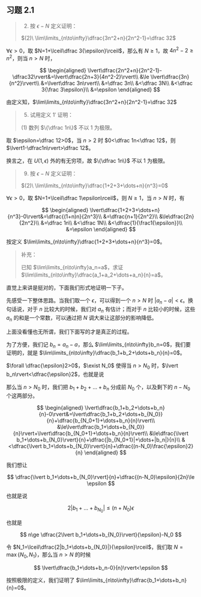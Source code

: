 ## 习题 2.1

> 2. 按 $\epsilon-N$ 定义证明：
>
> $(2)\ \lim\limits_{n\to\infty}\dfrac{3n^2+n}{2n^2-1}=\dfrac 32$

$\forall \epsilon>0$，取 $N=1+\lceil\dfrac 3{\epsilon}\rceil$，那么有 $N\ge 1$，故 $4n^2-2\ge n^2$，则当 $n>N$ 时，

$$
\begin{aligned}
\lvert\dfrac{2n^2+n}{2n^2-1}-\dfrac32\rvert&=\lvert\dfrac{2n+3}{4n^2-2}\rvert\\
&\le \lvert\dfrac{3n}{n^2}\rvert\\
&=\lvert\dfrac 3n\rvert\\
&=\dfrac 3n\\
&<\dfrac 3N\\
&<\dfrac 3{\frac 3\epsilon}\\
&=\epsilon
\end{aligned}
$$

由定义知，$\lim\limits_{n\to\infty}\dfrac{3n^2+n}{2n^2-1}=\dfrac 32$

> 5. 试用定义 $1'$ 证明：
>
> $(1)$ 数列 $\{\dfrac 1n\}$ 不以 $1$ 为极限。

取 $\epsilon=\dfrac 12>0$，当 $n>2$ 时 $0<\dfrac 1n<\dfrac 12$，则 $\lvert1-\dfrac1n\rvert>\dfrac 12$。

换言之，在 $U(1,\epsilon)$ 外的有无穷项，故 $\{\dfrac 1n\}$ 不以 $1$ 为极限。

> 9. 按 $\epsilon-N$ 定义证明：
>
> $(2)\ \lim\limits_{n\to\infty}\dfrac{1+2+3+\dots+n}{n^3}=0$

$\forall \epsilon>0$，取 $N=1+\lceil\dfrac 1\epsilon\rceil$，则 $N\ge 1$，当 $n>N$ 时，有

$$
\begin{aligned}
\lvert\dfrac{1+2+3+\dots+n}{n^3}-0\rvert&=\dfrac{(1+n)n}{2n^3}\\
&=\dfrac{n+1}{2n^2}\\
&\le\dfrac{2n}{2n^2}\\
&=\dfrac 1n\\
&<\dfrac 1N\\
&<\dfrac{1}{\frac1{\epsilon}}\\
&=\epsilon
\end{aligned}
$$

按定义 $\lim\limits_{n\to\infty}\dfrac{1+2+3+\dots+n}{n^3}=0$。

> 补充：
>
> 已知 $\lim\limits_{n\to\infty}a_n=a$，求证 $\lim\limits_{n\to\infty}\dfrac{a_1+a_2+\dots+a_n}{n}=a$。

直觉上来讲是挺对的，下面我们形式地证明一下子。

先感受一下整体思路。当我们取一个 $\epsilon$，可以得到一个 $n>N$ 时 $\lvert a_n-a\rvert<\epsilon$。换句话说，对于 $n$ 比较大的时候，我们对 $a_n$ 有估计；而对于 $n$ 比较小的时候，这些 $a_n$ 的和是一个常数，可以通过把 $N$ 调大来让这部分的影响降低。

上面没看懂也无所谓，我们下面写的才是真正的过程。

为了方便，我们记 $b_n=a_n-a$，那么 $\lim\limits_{n\to\infty}b_n=0$，我们要证明的，就是 $\lim\limits_{n\to\infty}\dfrac{b_1+b_2+\dots+b_n}{n}=0$。

$\forall \dfrac{\epsilon}2>0$，$\exist N_0$ 使得当 $n>N_0$ 时，$\lvert b_n\rvert<\dfrac{\epsilon}2$，也就是说

那么当 $n>N_0$ 时，我们把 $b_1+b_2+\dots+b_n$ 分成前 $N_0$ 个，以及剩下的 $n-N_0$ 个这两部分。

$$
\begin{aligned}
\lvert\dfrac{b_1+b_2+\dots+b_n}{n}-0\rvert&=\lvert\dfrac{b_1+b_2+\dots+b_{N_0}}{n}+\dfrac{b_{N_0+1}+\dots+b_n}{n}\rvert\\
&\le\lvert\dfrac{b_1+\dots+b_{N_0}}{n}\rvert+\lvert\dfrac{b_{N_0+1}+\dots+b_n}{n}\rvert\\
&\le\dfrac{\lvert b_1+\dots+b_{N_0}\rvert}{n}+\dfrac{|b_{N_0+1}|+\dots+|b_n|}{n}\\
&<\dfrac{\lvert b_1+\dots+b_{N_0}\rvert}{n}+\dfrac{(n-N_0)\frac{\epsilon}2}{n}
\end{aligned}
$$

我们想让 

$$
\dfrac{\lvert b_1+\dots+b_{N_0}\rvert}{n}+\dfrac{(n-N_0)\epsilon}{2n}\le \epsilon
$$

也就是说

$$
2\lvert b_1+\dots+b_{N_0}\rvert\le(n+N_0)\epsilon
$$

也就是

$$
n\ge \dfrac{2\lvert b_1+\dots+b_{N_0}\rvert}{\epsilon}-N_0
$$

令 $N_1=\lceil\dfrac{2|b_1+\dots+b_{N_0}|}{\epsilon}\rceil$，我们取 $N=\max\{N_0,N_1\}$，那么当 $n>N$ 的时候

$$
\lvert\dfrac{b_1+\dots+b_n-0}{n}\rvert<\epsilon
$$

按照极限的定义，我们证明了 $\lim\limits_{n\to\infty}\dfrac{b_1+\dots+b_n}{n}=0$。